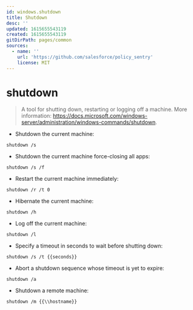 ```yaml
---
id: windows.shutdown
title: Shutdown
desc: ''
updated: 1615655543119
created: 1615655543119
gitDirPath: pages/common
sources:
  - name: ''
    url: 'https://github.com/salesforce/policy_sentry'
    license: MIT
---
```

# shutdown

> A tool for shutting down, restarting or logging off a machine.
> More information: <https://docs.microsoft.com/windows-server/administration/windows-commands/shutdown>.

- Shutdown the current machine:

`shutdown /s`

- Shutdown the current machine force-closing all apps:

`shutdown /s /f`

- Restart the current machine immediately:

`shutdown /r /t 0`

- Hibernate the current machine:

`shutdown /h`

- Log off the current machine:

`shutdown /l`

- Specify a timeout in seconds to wait before shutting down:

`shutdown /s /t {{seconds}}`

- Abort a shutdown sequence whose timeout is yet to expire:

`shutdown /a`

- Shutdown a remote machine:

`shutdown /m {{\\hostname}}`

